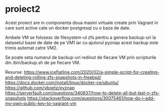 # proiect2

Acest proiect are in componenta doua masini virtuale create prin Vagrant in care sunt active cate un docker postgresql cu o baza de date.  

Ambele VM se folosesc de filesystem-ul zfs pentru a genera backup-uri la datasetul bazei de date de pe VM1 iar cu ajutorul pyznap acest backup este trimis automat catre VM2. 

Se poate seta numarul de backup-uri redinut de fiecare VM prin scripturile din /bin/backup.sh de pe fiecare VM.

Resurse:
https://www.iceflatline.com/2020/02/a-simple-script-for-creating-and-deleting-rolling-zfs-snapshots-in-freebsd/
https://docs.docker.com/install/linux/docker-ce/ubuntu/
https://github.com/yboetz/pyznap
https://serverfault.com/questions/340837/how-to-delete-all-but-last-n-zfs-snapshots
https://stackoverflow.com/questions/30075461/how-do-i-add-my-own-public-key-to-vagrant-vm
